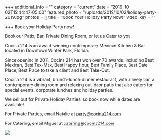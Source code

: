 +++
additional_info = ""
category = "current"
date = "2019-10-02T15:44:47-05:00"
featured_photo = "/uploads/2019/10/02/holiday-party-2019.jpg"
photos = []
title = "Book Your Holiday Party Now!"
video_key = ""

+++
Book your Holiday Party now!

Book our Patio, Bar, Private Dining Room, or let us Cater to you.

Cocina 214 is an award-winning contemporary Mexican Kitchen & Bar located in Downtown Winter Park, Florida. 

Since opening in 2011, Cocina 214 has won over 70 awards, including Best Mexican, Best Tex-Mex, Best Happy Hour, Best Family Place, Best Date Place, Best Place to take a client and Best Take-Out. 

Cocina 214 is a vibrant, brunch-lunch-dinner restaurant, with a lively bar, a contemporary dining room and relaxing out-door patio that also caters for special events, corporate lunches and holiday parties.

We sell out for Private Holiday Parties, so book now while dates are available!

For Private Parties, email Natalie at party@cocina214.com

For Catering, email Miguel at catering@cocina214.com

![](/uploads/2019/10/02/holiday-party-2019.jpg)
